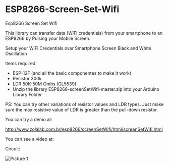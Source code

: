 # ESP8266-Screen-Set-Wifi

Esp8266 Screen Set Wifi

This library can transfer data (WiFi credentials) from your smartphone to an ESP8266 by Pulsing your Mobile Screen.

Setup your WiFi Credentials over Smartphone Screen Black and White Oscillation

Items required:

- ESP-12F (and all the basic componentes to make it work)
- Resistor 300k
- LDR 50K-50M Omhs (GL5539)
- Unzip the library ESP8266-screenSetWifi-master.zip into your Arduino Library Folder

PS: You can try other variations of resistor values and LDR types. Just make sure the max resistive value of LDR is greater than the pull-down resistor.

You can try a demo at:  

http://www.zolalab.com.br/esp8266/screenSetWifi/html/screenSetWifi.html


You can see a video at:



Circuit:

![Picture 1](https://github.com/egzola/ESP8266-Light-Pulse-Input-Credentials/blob/master/circuit.png?raw=true)
